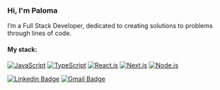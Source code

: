 ### Hi, I'm Paloma

I’m a Full Stack Developer, dedicated to creating solutions to problems through lines of code.

#### My stack: 
[![JavaScript](https://skillicons.dev/icons?i=js)](https://developer.mozilla.org/en-US/docs/Web/JavaScript)
[![TypeScript](https://skillicons.dev/icons?i=ts)](https://www.typescriptlang.org/)
[![React.js](https://skillicons.dev/icons?i=react)](https://react.dev/)
[![Next.js](https://skillicons.dev/icons?i=nextjs)](https://nodejs.org/en)
[![Node.js](https://skillicons.dev/icons?i=nodejs)](https://nodejs.org/en)                                       

[![Linkedin Badge](https://img.shields.io/badge/-Paloma%20Rodrigues-5C7AFF?style=flat-square&logo=Linkedin&logoColor=white&link=https://www.linkedin.com/in/palomarodrigs/)](https://www.linkedin.com/in/palomarodrigs/) 
[![Gmail Badge](https://img.shields.io/badge/-dev.palomarodrigues@gmail.com-5C7AFF?style=flat-square&logo=Gmail&logoColor=white&link=mailto:-dev.palomarodrigues@gmail.com)](mailto:dev.palomarodrigues@gmail.com)
